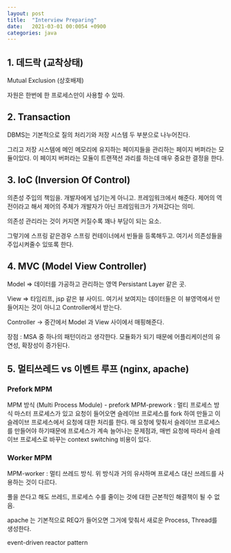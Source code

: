 ```yaml
---
layout: post
title:  "Interview Preparing"
date:   2021-03-01 00:0054 +0900
categories: java
---
```


## 1. 데드락 (교착상태)

Mutual Exclusion (상호배제)

자원은 한번에 한 프로세스만이 사용할 수 있따.


## 2. Transaction

DBMS는 기본적으로 질의 처리기와 저장 시스템 두 부분으로 나누어진다.

그리고 저장 시스템에 메인 메모리에 유지하는 페이지들을 관리하는 페이지 버퍼라는 모듈이있다.
이 페이지 버퍼라는 모듈이 트랜잭션 과리를 하는데 매우 중요한 결정을 한다.

## 3. IoC (Inversion Of Control)

의존성 주입의 책임을. 개발자에게 넘기는게 아니고. 프레임워크에서 해준다. 제어의 역전이라고 해서 제어의 주체가 개발자가 아닌 프레임워크가 가져갔다는 의미.

의존성 관리라는 것이 커지면 커질수록 꽤나 부담이 되는 요소.

그렇기에 스프링 같은경우 스프링 컨테이너에서 빈들을 등록해두고. 여기서 의존성들을 주입시켜줄수 있또록 한다.

## 4. MVC (Model View Controller)

Model => 데이터를 가공하고 관리하는 영역
Persistant Layer 같은 곳.

View => 타임리프, jsp 같은 뷰 사이드.
여기서 보여지는 데이터들은 이 뷰영역에서 만들어지는 것이 아니고 Controller에서 받는다.

Controller -> 중간에서 Model 과 View 사이에서 매핑해준다.

장점 : MSA 중 하나의 패턴이라고 생각한다. 모듈화가 되기 때문에 어플리케이션의 유연성, 확장성이 증가된다.

## 5. 멀티쓰레드 vs 이벤트 루프 (nginx, apache)

### Prefork MPM
MPM 방식 (Multi Process Module) - prefork
MPM-prework : 멀티 프로세스 방식 마스터 프로세스가 있고 요청이 들어오면 슬레이브 프로세스를 fork 하여 만들고 이 슬레이브 프로세스에서 요청에 대한 처리를 한다.
매 요청에 맞춰서 슬레이브 프로세스를 만들어야 하기때문에 프로세스가 계속 늘어나는 문제점과, 매번 요청에 따라서 슬레이브 프로세스로 바꾸는 context switching 비용이 있다.

### Worker MPM
MPM-worker : 멀티 쓰레드 방식. 위 방식과 거의 유사하며 프로세스 대신 쓰레드를 사용하는 것이 다르다.

풀을 쓴다고 해도 쓰레드, 프로세스 수를 줄이는 것에 대한 근본적인 해결책이 될 수 없음.

apache 는 기본적으로 REQ가 들어오면 그거에 맞춰서 새로운 Process, Thread를 생성한다.

event-driven
reactor pattern
